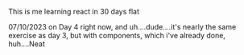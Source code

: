 This is me learning react in 30 days flat

07/10/2023
on Day 4 right now, and uh....dude....it's nearly the same exercise as day 3, but with components, which i've already done, huh....Neat
